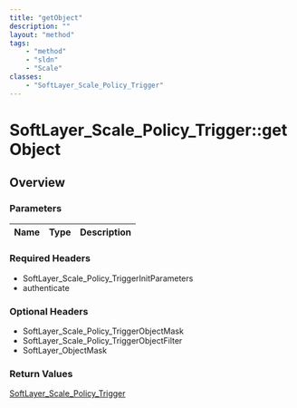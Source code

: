 ```yaml
---
title: "getObject"
description: ""
layout: "method"
tags:
    - "method"
    - "sldn"
    - "Scale"
classes:
    - "SoftLayer_Scale_Policy_Trigger"
---
```

# SoftLayer_Scale_Policy_Trigger::getObject
## Overview 


### Parameters 
|Name | Type | Description |
| --- | --- | --- |


### Required Headers
* SoftLayer_Scale_Policy_TriggerInitParameters
* authenticate

### Optional Headers
* SoftLayer_Scale_Policy_TriggerObjectMask
* SoftLayer_Scale_Policy_TriggerObjectFilter
* SoftLayer_ObjectMask

### Return Values
<a href='/reference/datatypes/SoftLayer_Scale_Policy_Trigger'>SoftLayer_Scale_Policy_Trigger </a>
